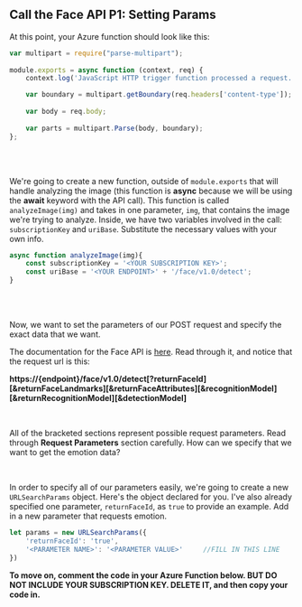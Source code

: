 ## Call the Face API P1: Setting Params

At this point, your Azure function should look like this:



```js
var multipart = require("parse-multipart");
  
module.exports = async function (context, req) {
    context.log('JavaScript HTTP trigger function processed a request.'); 

    var boundary = multipart.getBoundary(req.headers['content-type']);
    
    var body = req.body;
  
    var parts = multipart.Parse(body, boundary);
};
```

<br />
<br />

We're going to create a new function, outside of  `module.exports`  that will handle analyzing the image (this function is **async** because we will be using the **await** keyword with the API call).  This function is called `analyzeImage(img)`  and takes in one parameter, `img`, that contains the image we're trying to analyze.  Inside, we have two variables involved in the call: `subscriptionKey`  and `uriBase`.  Substitute the necessary values with your own info.

```js
async function analyzeImage(img){
    const subscriptionKey = '<YOUR SUBSCRIPTION KEY>';
    const uriBase = '<YOUR ENDPOINT>' + '/face/v1.0/detect';
}
```

<br />
<br />

Now, we want to set the parameters of our POST request and specify the exact data that we want.

The documentation for the Face API is [here](https://westus.dev.cognitive.microsoft.com/docs/services/563879b61984550e40cbbe8d/operations/563879b61984550f30395236). Read through it, and notice that the request url is this:

**https://{endpoint}/face/v1.0/detect\[?returnFaceId]\[&returnFaceLandmarks]\[&returnFaceAttributes]\[&recognitionModel]\[&returnRecognitionModel][&detectionModel]**

<br />

All of the bracketed sections represent possible request parameters. Read through **Request Parameters** section carefully. How can we specify that we want to get the emotion data?

<br />

In order to specify all of our parameters easily, we're going to create a new `URLSearchParams`  object. Here's the object declared for you. I've also already specified one parameter, `returnFaceId`,  as `true` to provide an example. Add in a new parameter that requests emotion.

```js
let params = new URLSearchParams({
	'returnFaceId': 'true',
	'<PARAMETER NAME>': '<PARAMETER VALUE>'     //FILL IN THIS LINE
})
```

**To move on, comment the code in your Azure Function below. BUT DO NOT INCLUDE YOUR SUBSCRIPTION KEY. DELETE IT, and then copy your code in.**
